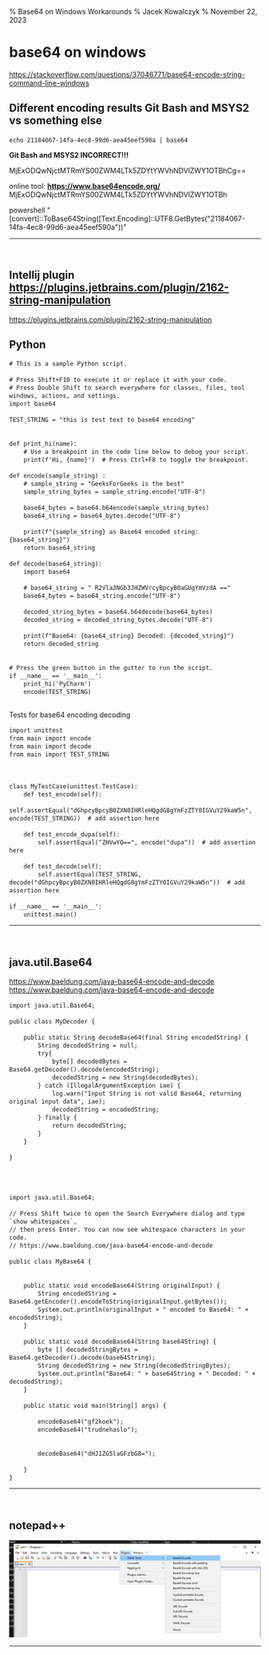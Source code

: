 % Base64 on Windows Workarounds
% Jacek Kowalczyk
% November 22, 2023


# base64 on windows 

https://stackoverflow.com/questions/37046771/base64-encode-string-command-line-windows

## Different encoding results  Git Bash and MSYS2 vs something else 

```
echo 21184067-14fa-4ec8-99d6-aea45eef590a | base64
```


**Git Bash and MSYS2 INCORRECT!!!**

MjExODQwNjctMTRmYS00ZWM4LTk5ZDYtYWVhNDVlZWY1OTBhCg==

online tool: 
**https://www.base64encode.org/**
MjExODQwNjctMTRmYS00ZWM4LTk5ZDYtYWVhNDVlZWY1OTBh



powershell "[convert]::ToBase64String([Text.Encoding]::UTF8.GetBytes(\"21184067-14fa-4ec8-99d6-aea45eef590a\"))"


***
<div style="page-break-after: always; visibility: hidden;">\\pagebreak</div>

## Intellij plugin https://plugins.jetbrains.com/plugin/2162-string-manipulation

https://plugins.jetbrains.com/plugin/2162-string-manipulation

## Python 

```
# This is a sample Python script.

# Press Shift+F10 to execute it or replace it with your code.
# Press Double Shift to search everywhere for classes, files, tool windows, actions, and settings.
import base64

TEST_STRING = "this is test text to base64 encoding"


def print_hi(name):
    # Use a breakpoint in the code line below to debug your script.
    print(f'Hi, {name}')  # Press Ctrl+F8 to toggle the breakpoint.

def encode(sample_string) :
    # sample_string = "GeeksForGeeks is the best"
    sample_string_bytes = sample_string.encode("UTF-8")

    base64_bytes = base64.b64encode(sample_string_bytes)
    base64_string = base64_bytes.decode("UTF-8")

    print(f"{sample_string} as Base64 encoded string: {base64_string}")
    return base64_string

def decode(base64_string):
    import base64

    # base64_string = " R2Vla3NGb3JHZWVrcyBpcyB0aGUgYmVzdA =="
    base64_bytes = base64_string.encode("UTF-8")

    decoded_string_bytes = base64.b64decode(base64_bytes)
    decoded_string = decoded_string_bytes.decode("UTF-8")

    print(f"Base64: {base64_string} Decoded: {decoded_string}")
    return decoded_string


# Press the green button in the gutter to run the script.
if __name__ == '__main__':
    print_hi('PyCharm')
    encode(TEST_STRING)


```
 
 Tests for base64 encoding decoding 
 
```
import unittest
from main import encode
from main import decode
from main import TEST_STRING



class MyTestCase(unittest.TestCase):
    def test_encode(self):
        self.assertEqual("dGhpcyBpcyB0ZXN0IHRleHQgdG8gYmFzZTY0IGVuY29kaW5n", encode(TEST_STRING))  # add assertion here

    def test_encode_dupa(self):
        self.assertEqual("ZHVwYQ==", encode("dupa"))  # add assertion here

    def test_decode(self):
        self.assertEqual(TEST_STRING, decode("dGhpcyBpcyB0ZXN0IHRleHQgdG8gYmFzZTY0IGVuY29kaW5n"))  # add assertion here

if __name__ == '__main__':
    unittest.main()

```

***
<div style="page-break-after: always; visibility: hidden;">\\pagebreak</div>

## java.util.Base64

https://www.baeldung.com/java-base64-encode-and-decode
https://www.baeldung.com/java-base64-encode-and-decode


```
import java.util.Base64;

public class MyDecoder {

    public static String decodeBase64(final String encodedString) {
        String decodedString = null;
        try{
            byte[] decodedBytes = Base64.getDecoder().decode(encodedString);
            decodedString = new String(decodedBytes);
        } catch (IllegalArgumentException iae) {
            log.warn("Input String is not valid Base64, returning original input data", iae);
            decodedString = encodedString;
        } finally {
            return decodedString;
        }
    }
	
}




import java.util.Base64;

// Press Shift twice to open the Search Everywhere dialog and type `show whitespaces`,
// then press Enter. You can now see whitespace characters in your code.
// https://www.baeldung.com/java-base64-encode-and-decode

public class MyBase64 {


    public static void encodeBase64(String originalInput) {
        String encodedString = Base64.getEncoder().encodeToString(originalInput.getBytes());
        System.out.println(originalInput + " encoded to Base64: " + encodedString);
    }

    public static void decodeBase64(String base64String) {
        byte [] decodedStringBytes = Base64.getDecoder().decode(base64String);
        String decodedString = new String(decodedStringBytes);
        System.out.println("Base64: " + base64String + " Decoded: " + decodedString);
    }

    public static void main(String[] args) {

        encodeBase64("gf2koek");
        encodeBase64("trudnehaslo");

        
        decodeBase64("dHJ1ZG5laGFzbG8="); 

    }
}

```

***
<div style="page-break-after: always; visibility: hidden;">\\pagebreak</div>

## notepad++

![d4e4d1fd4688f2631af2d25e512e1455.png](../../_resources/d4e4d1fd4688f2631af2d25e512e1455.png)

***
<div style="page-break-after: always; visibility: hidden;">\\pagebreak</div>

